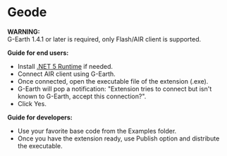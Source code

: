 # Geode

<b>WARNING:</b><br>
G-Earth 1.4.1 or later is required, only Flash/AIR client is supported.<br>

<b>Guide for end users:</b>
- Install <a href="https://www.w3schools.com">.NET 5 Runtime</a> if needed.
- Connect AIR client using G-Earth.
- Once connected, open the executable file of the extension (.exe).
- G-Earth will pop a notification: "Extension tries to connect but isn't known to G-Earth, accept this connection?".
- Click Yes.

<b>Guide for developers:</b>
- Use your favorite base code from the Examples folder.
- Once you have the extension ready, use Publish option and distribute the executable.